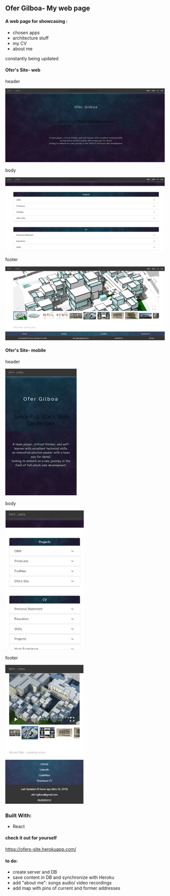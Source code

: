 ## Ofer Gilboa- My web page 
 
#### A web page for showcasing :
- chosen apps
- architecture stuff  
- my CV
- about me

constantly being updated 


#### Ofer's Site- web

header

<p><img src="src/img/OfersSite/header.PNG"  title="Ofer's Site"></p>

body

<p><img src="src/img/OfersSite/body.PNG" title="Ofer's Site"></p>


footer

<p><img src="src/img/OfersSite/ZBar.PNG"  title="Ofer's Site"></p>



#### Ofer's Site- mobile

header

<p height="440px" background-color="red"><img src="src/img/OfersSite/headerM.PNG"  height="400px" title="Ofer's Site"></p>

body

<p><img src="src/img/OfersSite/bodyM.PNG"  height="440px" title="Ofer's Site"></p>

footer

<p><img src="src/img/OfersSite/ZBarM.PNG"  height="440px" title="Ofer's Site"></p>





### Built With:
- React


#### check it out for yourself 
 https://ofers-site.herokuapp.com/


#### to do:
- create server and DB
- save content in DB and synchronize with Heroku
- add "about me": songs audio/ video recordings
- add map with pins of current and former addresses
